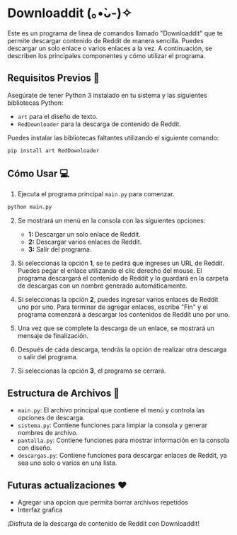 # Downloaddit (⁠｡⁠•̀⁠ᴗ⁠-⁠)⁠✧

Este es un programa de línea de comandos llamado "Downloaddit" que te permite descargar contenido de Reddit de manera sencilla. Puedes descargar un solo enlace o varios enlaces a la vez. A continuación, se describen los principales componentes y cómo utilizar el programa.

## Requisitos Previos 📜

Asegúrate de tener Python 3 instalado en tu sistema y las siguientes bibliotecas Python:

- `art` para el diseño de texto.
- `RedDownloader` para la descarga de contenido de Reddit.

Puedes instalar las bibliotecas faltantes utilizando el siguiente comando:

```bash
pip install art RedDownloader
```

## Cómo Usar 💻

1. Ejecuta el programa principal `main.py` para comenzar.

```bash
python main.py
```

2. Se mostrará un menú en la consola con las siguientes opciones:

    - **1:** Descargar un solo enlace de Reddit.
    - **2:** Descargar varios enlaces de Reddit.
    - **3:** Salir del programa.

3. Si seleccionas la opción **1**, se te pedirá que ingreses un URL de Reddit. Puedes pegar el enlace utilizando el clic derecho del mouse. El programa descargará el contenido de Reddit y lo guardará en la carpeta de descargas con un nombre generado automáticamente.

4. Si seleccionas la opción **2**, puedes ingresar varios enlaces de Reddit uno por uno. Para terminar de agregar enlaces, escribe "Fin" y el programa comenzará a descargar los contenidos de Reddit uno por uno.

5. Una vez que se complete la descarga de un enlace, se mostrará un mensaje de finalización.

6. Después de cada descarga, tendrás la opción de realizar otra descarga o salir del programa.

7. Si seleccionas la opción **3**, el programa se cerrará.

## Estructura de Archivos 📜

- `main.py`: El archivo principal que contiene el menú y controla las opciones de descarga.
- `sistema.py`: Contiene funciones para limpiar la consola y generar nombres de archivo.
- `pantalla.py`: Contiene funciones para mostrar información en la consola con diseño.
- `descargas.py`: Contiene funciones para descargar enlaces de Reddit, ya sea uno solo o varios en una lista.

## Futuras actualizaciones ♥️

- Agregar una opcion que permita borrar archivos repetidos
- Interfaz grafica

¡Disfruta de la descarga de contenido de Reddit con Downloaddit!
